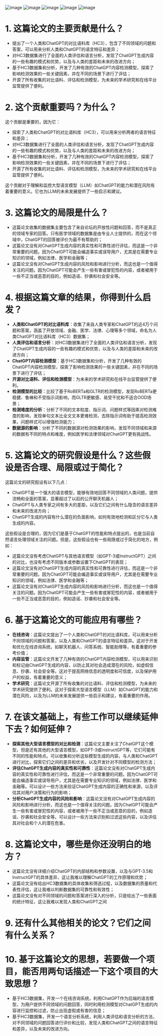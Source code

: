 ![image](https://github.com/leejamesss/paper-reading/assets/117844938/2cf86661-287e-4057-9b7f-988a1a16e69f)
![image](https://github.com/leejamesss/paper-reading/assets/117844938/58a3a822-6134-48e7-9389-4693f1bad911)
![image](https://github.com/leejamesss/paper-reading/assets/117844938/056b44d8-9074-41af-9dcd-0f140aecf990)
![image](https://github.com/leejamesss/paper-reading/assets/117844938/97522382-714a-4149-ba66-69261d0eec83)
![image](https://github.com/leejamesss/paper-reading/assets/117844938/a576f190-cec6-40d2-902e-2549e7fc5589)

# 1. 这篇论文的主要贡献是什么？

- 提出了一个人类和ChatGPT的对比语料库（HC3），包含了不同领域的问题和答案，可以用来分析人类和ChatGPT的语言特征和差异；
- 对HC3数据集进行了全面的人类评估和语言分析，发现了ChatGPT生成内容的一些有趣的模式和优势，以及与人类的差距和未来的改进方向；
- 基于HC3数据集和分析，开发了几种有效的ChatGPT内容检测模型，探索了影响检测效果的一些关键因素，并在不同的场景下进行了评估；
- 开源了所有收集的对比语料、评估和检测模型，为未来的学术研究和在线平台监管提供了便利。


# 2. 这个贡献重要吗？为什么？
这个贡献是重要的，因为它：

- 探索了人类和ChatGPT的对比语料库（HC3），可以用来分析两者的语言特征和差异；
- 对HC3数据集进行了全面的人类评估和语言分析，发现了ChatGPT生成内容的一些有趣的模式和优势，以及与人类的差距和未来的改进方向；
- 基于HC3数据集和分析，开发了几种有效的ChatGPT内容检测模型，探索了影响检测效果的一些关键因素，并在不同的场景下进行了评估；
- 开源了所有收集的对比语料、评估和检测模型，为未来的学术研究和在线平台监管提供了便利。

这个贡献对于理解和监控大型语言模型（LLM）如ChatGPT的能力和潜在风险有着重要的意义。它也为LLM的未来发展提供了一些启示和建议。

# 3. 这篇论文的局限是什么？

- 这篇论文收集的数据集主要包含了来自论坛的开放性问题和回答，而不是真正的领域专家的回答。只有医学领域的数据集是由专业人士提供的，而在这个领域中，ChatGPT的回答被评价为最不有帮助的；
- 这篇论文没有对ChatGPT生成内容的真实性和可靠性进行评估，而这是一个非常重要的问题。因为ChatGPT可能会编造事实或误导用户，尤其是在需要专业知识的领域，例如法律、医学和金融等；
- 这篇论文没有对ChatGPT生成内容的风险和影响进行分析，而这也是一个值得关注的问题。因为ChatGPT可能会产生一些有害或冒犯性的内容，或者被用于一些不正当或恶意的目的，例如造谣、抄袭和社会安全等。


# 4. 根据这篇文章的结果，你得到什么启发？

- **人类和ChatGPT的对比语料库**：收集了来自人类专家和ChatGPT的近4万个问题和答案，涵盖了开放领域、金融、医学、法律、心理等多个领域，命名为人类ChatGPT对比语料库（HC3）数据集；
- **人类评估和语言分析**：对HC3数据集进行了全面的人类评估和语言分析，发现了ChatGPT生成内容的一些有趣的模式和优势，以及与人类的差距和未来的改进方向；
- **ChatGPT内容检测模型**：基于HC3数据集和分析，开发了几种有效的ChatGPT内容检测模型，探索了影响检测效果的一些关键因素，并在不同的场景下进行了评估；
- **开源对比语料、评估和检测模型**：为未来的学术研究和在线平台监管提供了便利。
- **检测模型的比较**：比较了基于RoBERTa和GLTR的检测模型，发现RoBERTa更稳健、鲁棒和不受指示词影响，而GLTR更敏感、易受干扰和不适合OOD场景；
- **检测难度的分析**：分析了不同的文本粒度、指示词、问题样式等因素对检测难度的影响，发现单句文本比全文文本更难检测，去除指示词有助于提高检测效果，问题样式可以增强检测能力；
- **数据源的影响**：分析了不同的数据源对检测效果的影响，发现不同领域和来源的数据有不同的特点和难度，例如医学和法律领域对ChatGPT更有挑战性。


# 5. 这篇论文的研究假设是什么？这些假设是否合理、局限或过于简化？

这篇论文的研究假设有以下几点：

- ChatGPT是一个强大的语言模型，能够有效地回答不同领域的人类问题，提供流畅和全面的答案，显著超过了以前的公开聊天机器人；
- ChatGPT与人类专家之间有多大的差距，以及它们之间有什么隐含的语言差异和未来的改进方向；
- ChatGPT生成的内容有什么潜在的负面影响，如何有效地检测和区分它与人类生成的内容。

这些假设是合理的，因为它们是基于ChatGPT的性能和特点提出的，也是当前自然语言处理领域关注的问题。但是，这些假设也有一些局限或过于简化的地方，例如：

- 这篇论文没有考虑ChatGPT与其他语言模型（如GPT-3或InstructGPT）之间的对比，也没有考虑不同版本或参数设置下ChatGPT的表现；
- 这篇论文没有对ChatGPT生成内容的真实性和可靠性进行评估，而这是一个非常重要的问题。因为ChatGPT可能会编造事实或误导用户，尤其是在需要专业知识的领域，例如法律、医学和金融等；
- 这篇论文没有对ChatGPT生成内容的风险和影响进行分析，而这也是一个值得关注的问题。因为ChatGPT可能会产生一些有害或冒犯性的内容，或者被用于一些不正当或恶意的目的，例如造谣、抄袭和社会安全等。


# 6. 基于这篇论文的可能应用有哪些？

- **在线咨询**：这篇论文提出了一个人类和ChatGPT的对比语料库，可以用来分析不同领域的问题和答案，以及人类和ChatGPT的语言特征和差异。这对于开发和优化在线咨询系统，如聊天机器人、问答系统、智能助理等，有着重要的参考价值；
- **内容监管**：这篇论文开发了几种有效的ChatGPT内容检测模型，可以用来识别和标记由ChatGPT生成的内容，以防止其对社会造成潜在的风险，如虚假信息、抄袭、社会安全等。这对于提高网络信息的透明度和可信度，以及保护用户的权益，有着重要的意义；
- **学术研究**：这篇论文开源了所有收集的对比语料、评估和检测模型，为未来的学术研究提供了便利。这对于探索大型语言模型（LLM）如ChatGPT的能力和潜在风险，以及为LLM的未来发展提供一些启示和建议，有着重要的作用。

# 7. 在该文基础上，有些工作可以继续延伸下去？如何延伸？

- **探索其他大型语言模型的对比和检测**：这篇论文主要关注了ChatGPT这个模型，但是还有其他的大型语言模型，如GPT-3或InstructGPT等，它们可能有不同的性能和特点。可以收集和分析这些模型生成的内容，与人类和ChatGPT进行对比，探索它们之间的差异和优劣，以及开发针对不同模型的检测方法；
- **评估ChatGPT生成内容的真实性和可靠性**：这篇论文没有对ChatGPT生成内容的真实性和可靠性进行评估，而这是一个非常重要的问题。因为ChatGPT可能会编造事实或误导用户，尤其是在需要专业知识的领域，例如法律、医学和金融等。可以设计一些方法来验证ChatGPT生成内容的正确性和来源，以及评估其对用户决策和行为的影响；
- **分析ChatGPT生成内容的风险和影响**：这篇论文没有对ChatGPT生成内容的风险和影响进行分析，而这也是一个值得关注的问题。因为ChatGPT可能会产生一些有害或冒犯性的内容，或者被用于一些不正当或恶意的目的，例如造谣、抄袭和社会安全等。可以设计一些方法来识别和过滤这些内容，以及评估其对社会和个人的潜在危害。

# 8. 这篇论文中，哪些是你还没明白的地方？


- 这篇论文没有详细介绍ChatGPT的内部结构和参数设置，以及与GPT-3.5和InstructGPT的具体差异，这让我难以理解ChatGPT的工作原理和优势；
- 这篇论文没有给出HC3数据集的具体收集和筛选过程，以及数据集的质量和代表性评估，这让我难以判断数据集的可靠性和有效性；
- 这篇论文没有对不同领域的问题和答案进行深入的分析，只是给出了一些表面的统计特征，这让我难以发现人类和ChatGPT之间
# 9. 还有什么其他相关的论文？它们之间有什么关系？


# 10. 基于这篇论文的思想，若要做一个项目，能否用两句话描述一下这个项目的大致思想？

- 基于HC3数据集，开发一个在线咨询系统，利用ChatGPT作为后端的语言模型，为用户提供不同领域的问题回答，同时利用检测模型对ChatGPT生成的内容进行监控和过滤，防止出现虚假或有害的信息；
- 基于HC3数据集，开发一个语言分析系统，利用人类评估和语言分析的方法，对不同领域的问题回答进行评价和比较，发现人类和ChatGPT之间的语言特征和差异，以及未来的改进方向。




